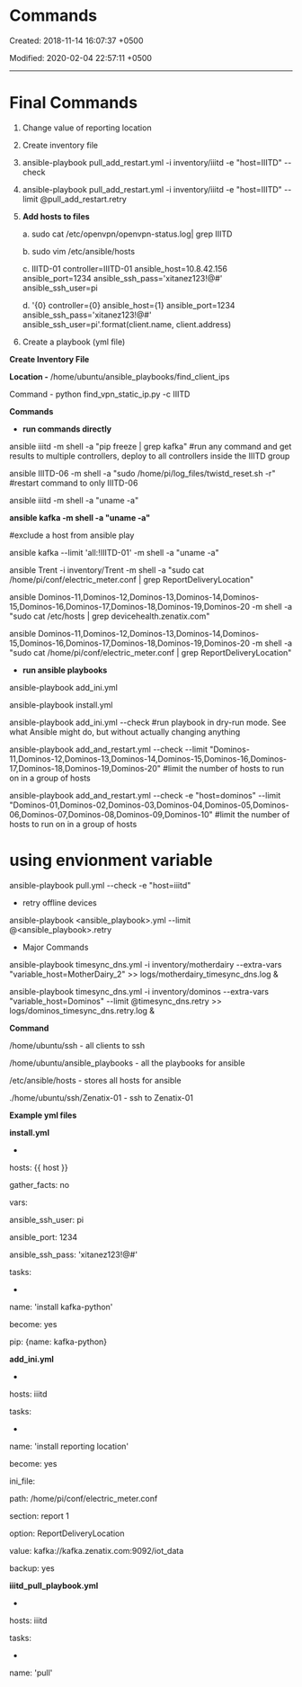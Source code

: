 # Commands

Created: 2018-11-14 16:07:37 +0500

Modified: 2020-02-04 22:57:11 +0500

---

# Final Commands

1.  Change value of reporting location

2.  Create inventory file

3.  ansible-playbook pull_add_restart.yml -i inventory/iiitd -e "host=IIITD" --check

4.  ansible-playbook pull_add_restart.yml -i inventory/iiitd -e "host=IIITD" --limit @pull_add_restart.retry



1.  **Add hosts to files**

    a.  sudo cat /etc/openvpn/openvpn-status.log| grep IIITD

    b.  sudo vim /etc/ansible/hosts

    c.  IIITD-01 controller=IIITD-01 ansible_host=10.8.42.156 ansible_port=1234 ansible_ssh_pass='xitanez123!@#' ansible_ssh_user=pi

    d.  '{0} controller={0} ansible_host={1} ansible_port=1234 ansible_ssh_pass='xitanez123!@#' ansible_ssh_user=pi'.format(client.name, client.address)

2.  Create a playbook (yml file)



**Create Inventory File**

**Location -** /home/ubuntu/ansible_playbooks/find_client_ips

Command - python find_vpn_static_ip.py -c IIITD



**Commands**
-   **run commands directly**

ansible iiitd -m shell -a "pip freeze | grep kafka" #run any command and get results to multiple controllers, deploy to all controllers inside the IIITD group

ansible IIITD-06 -m shell -a "sudo /home/pi/log_files/twistd_reset.sh -r" #restart command to only IIITD-06



ansible iiitd -m shell -a "uname -a"

**ansible kafka -m shell -a "uname -a"**



#exclude a host from ansible play

ansible kafka --limit 'all:!IIITD-01' -m shell -a "uname -a"



ansible Trent -i inventory/Trent -m shell -a "sudo cat /home/pi/conf/electric_meter.conf | grep ReportDeliveryLocation"



ansible Dominos-11,Dominos-12,Dominos-13,Dominos-14,Dominos-15,Dominos-16,Dominos-17,Dominos-18,Dominos-19,Dominos-20 -m shell -a "sudo cat /etc/hosts | grep devicehealth.zenatix.com"



ansible Dominos-11,Dominos-12,Dominos-13,Dominos-14,Dominos-15,Dominos-16,Dominos-17,Dominos-18,Dominos-19,Dominos-20 -m shell -a "sudo cat /home/pi/conf/electric_meter.conf | grep ReportDeliveryLocation"


-   **run ansible playbooks**

ansible-playbook add_ini.yml

ansible-playbook install.yml

ansible-playbook add_ini.yml --check #run playbook in dry-run mode. See what Ansible might do, but without actually changing anything

ansible-playbook add_and_restart.yml --check --limit "Dominos-11,Dominos-12,Dominos-13,Dominos-14,Dominos-15,Dominos-16,Dominos-17,Dominos-18,Dominos-19,Dominos-20" #limit the number of hosts to run on in a group of hosts



ansible-playbook add_and_restart.yml --check -e "host=dominos" --limit "Dominos-01,Dominos-02,Dominos-03,Dominos-04,Dominos-05,Dominos-06,Dominos-07,Dominos-08,Dominos-09,Dominos-10" #limit the number of hosts to run on in a group of hosts



# using envionment variable

ansible-playbook pull.yml --check -e "host=iiitd"


-   retry offline devices

ansible-playbook <ansible_playbook>.yml --limit @<ansible_playbook>.retry


-   Major Commands

ansible-playbook timesync_dns.yml -i inventory/motherdairy --extra-vars "variable_host=MotherDairy_2" >> logs/motherdairy_timesync_dns.log &



ansible-playbook timesync_dns.yml -i inventory/dominos --extra-vars "variable_host=Dominos" --limit @timesync_dns.retry >> logs/dominos_timesync_dns.retry.log &



**Command**

/home/ubuntu/ssh - all clients to ssh

/home/ubuntu/ansible_playbooks - all the playbooks for ansible

/etc/ansible/hosts - stores all hosts for ansible



./home/ubuntu/ssh/Zenatix-01 - ssh to Zenatix-01



**Example yml files**

**install.yml**

-

hosts: {{ host }}

gather_facts: no

vars:

ansible_ssh_user: pi

ansible_port: 1234

ansible_ssh_pass: 'xitanez123!@#'

tasks:

-

name: 'install kafka-python'

become: yes

pip: {name: kafka-python}



**add_ini.yml**

-

hosts: iiitd

tasks:

-

name: 'install reporting location'

become: yes

ini_file:

path: /home/pi/conf/electric_meter.conf

section: report 1

option: ReportDeliveryLocation

value: kafka://kafka.zenatix.com:9092/iot_data

backup: yes



**iiitd_pull_playbook.yml**

-

hosts: iiitd

tasks:

-

name: 'pull'
